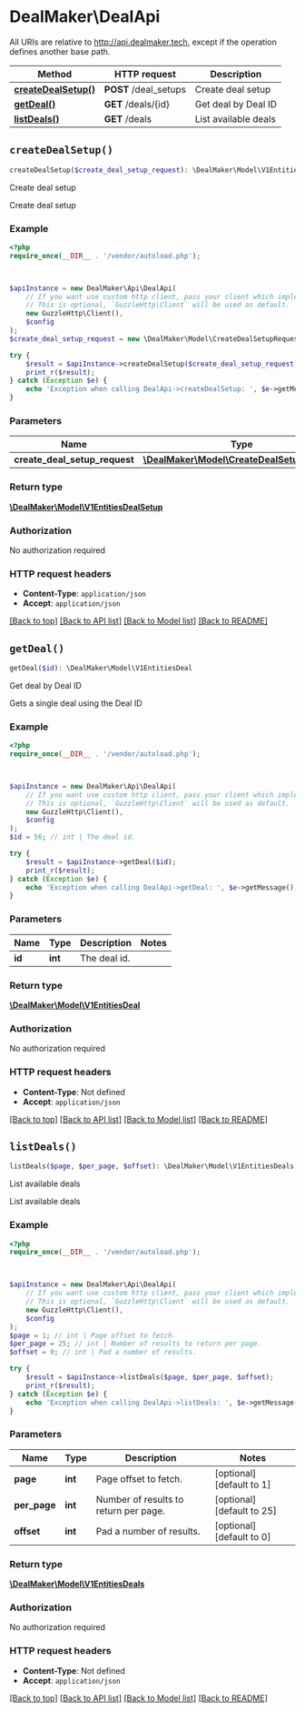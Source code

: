 # DealMaker\DealApi

All URIs are relative to http://api.dealmaker.tech, except if the operation defines another base path.

| Method | HTTP request | Description |
| ------------- | ------------- | ------------- |
| [**createDealSetup()**](DealApi.md#createDealSetup) | **POST** /deal_setups | Create deal setup |
| [**getDeal()**](DealApi.md#getDeal) | **GET** /deals/{id} | Get deal by Deal ID |
| [**listDeals()**](DealApi.md#listDeals) | **GET** /deals | List available deals |


## `createDealSetup()`

```php
createDealSetup($create_deal_setup_request): \DealMaker\Model\V1EntitiesDealSetup
```

Create deal setup

Create deal setup

### Example

```php
<?php
require_once(__DIR__ . '/vendor/autoload.php');



$apiInstance = new DealMaker\Api\DealApi(
    // If you want use custom http client, pass your client which implements `GuzzleHttp\ClientInterface`.
    // This is optional, `GuzzleHttp\Client` will be used as default.
    new GuzzleHttp\Client(),
    $config
);
$create_deal_setup_request = new \DealMaker\Model\CreateDealSetupRequest(); // \DealMaker\Model\CreateDealSetupRequest

try {
    $result = $apiInstance->createDealSetup($create_deal_setup_request);
    print_r($result);
} catch (Exception $e) {
    echo 'Exception when calling DealApi->createDealSetup: ', $e->getMessage(), PHP_EOL;
}
```

### Parameters

| Name | Type | Description  | Notes |
| ------------- | ------------- | ------------- | ------------- |
| **create_deal_setup_request** | [**\DealMaker\Model\CreateDealSetupRequest**](../Model/CreateDealSetupRequest.md)|  | |

### Return type

[**\DealMaker\Model\V1EntitiesDealSetup**](../Model/V1EntitiesDealSetup.md)

### Authorization

No authorization required

### HTTP request headers

- **Content-Type**: `application/json`
- **Accept**: `application/json`

[[Back to top]](#) [[Back to API list]](../../README.md#endpoints)
[[Back to Model list]](../../README.md#models)
[[Back to README]](../../README.md)

## `getDeal()`

```php
getDeal($id): \DealMaker\Model\V1EntitiesDeal
```

Get deal by Deal ID

Gets a single deal using the Deal ID

### Example

```php
<?php
require_once(__DIR__ . '/vendor/autoload.php');



$apiInstance = new DealMaker\Api\DealApi(
    // If you want use custom http client, pass your client which implements `GuzzleHttp\ClientInterface`.
    // This is optional, `GuzzleHttp\Client` will be used as default.
    new GuzzleHttp\Client(),
    $config
);
$id = 56; // int | The deal id.

try {
    $result = $apiInstance->getDeal($id);
    print_r($result);
} catch (Exception $e) {
    echo 'Exception when calling DealApi->getDeal: ', $e->getMessage(), PHP_EOL;
}
```

### Parameters

| Name | Type | Description  | Notes |
| ------------- | ------------- | ------------- | ------------- |
| **id** | **int**| The deal id. | |

### Return type

[**\DealMaker\Model\V1EntitiesDeal**](../Model/V1EntitiesDeal.md)

### Authorization

No authorization required

### HTTP request headers

- **Content-Type**: Not defined
- **Accept**: `application/json`

[[Back to top]](#) [[Back to API list]](../../README.md#endpoints)
[[Back to Model list]](../../README.md#models)
[[Back to README]](../../README.md)

## `listDeals()`

```php
listDeals($page, $per_page, $offset): \DealMaker\Model\V1EntitiesDeals
```

List available deals

List available deals

### Example

```php
<?php
require_once(__DIR__ . '/vendor/autoload.php');



$apiInstance = new DealMaker\Api\DealApi(
    // If you want use custom http client, pass your client which implements `GuzzleHttp\ClientInterface`.
    // This is optional, `GuzzleHttp\Client` will be used as default.
    new GuzzleHttp\Client(),
    $config
);
$page = 1; // int | Page offset to fetch.
$per_page = 25; // int | Number of results to return per page.
$offset = 0; // int | Pad a number of results.

try {
    $result = $apiInstance->listDeals($page, $per_page, $offset);
    print_r($result);
} catch (Exception $e) {
    echo 'Exception when calling DealApi->listDeals: ', $e->getMessage(), PHP_EOL;
}
```

### Parameters

| Name | Type | Description  | Notes |
| ------------- | ------------- | ------------- | ------------- |
| **page** | **int**| Page offset to fetch. | [optional] [default to 1] |
| **per_page** | **int**| Number of results to return per page. | [optional] [default to 25] |
| **offset** | **int**| Pad a number of results. | [optional] [default to 0] |

### Return type

[**\DealMaker\Model\V1EntitiesDeals**](../Model/V1EntitiesDeals.md)

### Authorization

No authorization required

### HTTP request headers

- **Content-Type**: Not defined
- **Accept**: `application/json`

[[Back to top]](#) [[Back to API list]](../../README.md#endpoints)
[[Back to Model list]](../../README.md#models)
[[Back to README]](../../README.md)
